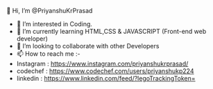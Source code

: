 👋 Hi, I’m @PriyanshuKrPrasad
- 👀 I’m interested in Coding.
- 🌱 I’m currently learning HTML,CSS & JAVASCRIPT (Front-end web developer)
- 💞️ I’m looking to collaborate with other Developers
- 📫 How to reach me :-
- Instagram : https://www.instagram.com/priyanshukrprasad/
- codechef : https://www.codechef.com/users/priyanshukp224
- linkedin : https://www.linkedin.com/feed/?legoTrackingToken=
